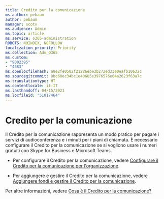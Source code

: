 ```yaml
---
title: Credito per la comunicazione
ms.author: pebaum
author: pebaum
manager: scotv
ms.audience: Admin
ms.topic: article
ms.service: o365-administration
ROBOTS: NOINDEX, NOFOLLOW
localization_priority: Priority
ms.collection: Adm_O365
ms.custom:
- "9002395"
- "4683"
ms.openlocfilehash: a8e2fe0502f21286ebe3b272ed33e0eafb10632c
ms.sourcegitcommit: 8bc60ec34bc1e40685e3976576e04a2623f63a7c
ms.translationtype: HT
ms.contentlocale: it-IT
ms.lasthandoff: 04/15/2021
ms.locfileid: "51817464"
---
```

# <a name="communication-credits"></a>Credito per la comunicazione

Il Credito per la comunicazione rappresenta un modo pratico per pagare i servizi di audioconferenza e i minuti per i piani di chiamata. È necessario configurare il Credito per la comunicazione se si vogliono usare i numeri gratuiti con Skype for Business e Microsoft Teams.

- Per configurare il Credito per la comunicazione, vedere [Configurare il Credito per la comunicazione per l'organizzazione](https://docs.microsoft.com/microsoftteams/set-up-communications-credits-for-your-organization). 

- Per aggiungere e gestire il Credito per la comunicazione, vedere [Aggiungere fondi e gestire il Credito per la comunicazione](https://docs.microsoft.com/microsoftteams/add-funds-and-manage-communications-credits). 

Per altre informazioni, vedere [Cosa è il Credito per la comunicazione?](https://docs.microsoft.com/microsoftteams/what-are-communications-credits)
